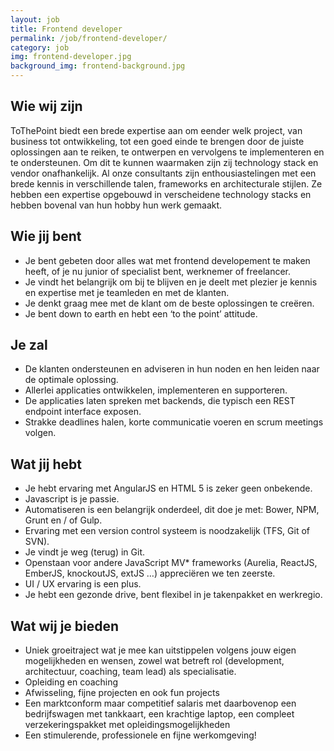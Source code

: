 ```yaml
---
layout: job
title: Frontend developer
permalink: /job/frontend-developer/
category: job
img: frontend-developer.jpg
background_img: frontend-background.jpg
---
```


## Wie wij zijn
ToThePoint biedt een brede expertise aan om eender welk project, van business tot ontwikkeling, tot een goed einde te brengen door de juiste oplossingen aan te reiken, te ontwerpen en vervolgens te implementeren en te ondersteunen. Om dit te kunnen waarmaken zijn zij technology stack en vendor onafhankelijk.
Al onze consultants zijn enthousiastelingen met een brede kennis in verschillende talen, frameworks en architecturale stijlen. Ze hebben een expertise opgebouwd in verscheidene technology stacks en hebben bovenal van hun hobby hun werk gemaakt.

## Wie jij bent
* Je bent gebeten door alles wat met frontend developement te maken heeft, of je nu junior of specialist bent, werknemer of freelancer.
* Je vindt het belangrijk om bij te blijven en je deelt met plezier je kennis en expertise met je teamleden en met de klanten.
* Je denkt graag mee met de klant om de beste oplossingen te creëren.
* Je bent down to earth en hebt een ‘to the point’ attitude.

## Je zal
* De klanten ondersteunen en adviseren in hun noden en hen leiden naar de optimale oplossing.
* Allerlei applicaties ontwikkelen, implementeren en supporteren.
* De applicaties laten spreken met backends, die typisch een REST endpoint interface exposen.
* Strakke deadlines halen, korte communicatie voeren en scrum meetings volgen.

## Wat jij hebt
* Je hebt ervaring met AngularJS en HTML 5 is zeker geen onbekende.
* Javascript is je passie.
* Automatiseren is een belangrijk onderdeel, dit doe je met: Bower, NPM, Grunt en / of Gulp.
* Ervaring met een version control systeem is noodzakelijk (TFS, Git of SVN).
* Je vindt je weg (terug) in Git.
* Openstaan voor andere JavaScript MV* frameworks (Aurelia, ReactJS, EmberJS, knockoutJS, extJS …) appreciëren we ten zeerste.
* UI / UX ervaring is een plus.
* Je hebt een gezonde drive, bent flexibel in je takenpakket en werkregio.

## Wat wij je bieden
* Uniek groeitraject wat je mee kan uitstippelen volgens jouw eigen mogelijkheden en wensen, zowel wat betreft rol (development, architectuur, coaching, team lead) als specialisatie.
* Opleiding en coaching
* Afwisseling, fijne projecten en ook fun projects
* Een marktconform maar competitief salaris met daarbovenop een bedrijfswagen met tankkaart, een krachtige laptop, een compleet verzekeringspakket met opleidingsmogelijkheden
* Een stimulerende, professionele en fijne werkomgeving!
